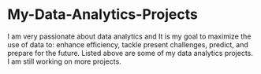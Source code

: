 # My-Data-Analytics-Projects

I am very passionate about data analytics and It is my goal to maximize the use of data to: enhance efficiency, tackle present challenges, predict, and prepare for the future. 
Listed above are some of my data analytics projects. I am still working on more projects. 
